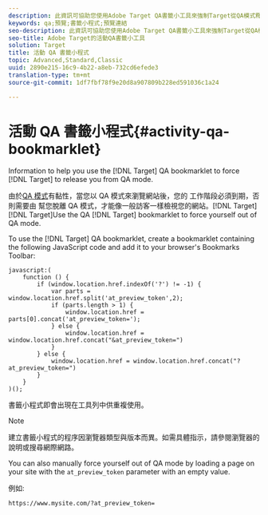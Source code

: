 ```yaml
---
description: 此資訊可協助您使用Adobe Target QA書籤小工具來強制Target從QA模式釋放您。
keywords: qa;預覽;書籤小程式;預覽連結
seo-description: 此資訊可協助您使用Adobe Target QA書籤小工具來強制Target從QA模式釋放您。
seo-title: Adobe Target的活動QA書籤小工具
solution: Target
title: 活動 QA 書籤小程式
topic: Advanced,Standard,Classic
uuid: 2890e215-16c9-4b22-a8eb-732cd6efede3
translation-type: tm+mt
source-git-commit: 1df7fbf78f9e20d8a907809b228ed591036c1a24

---
```



# 活動 QA 書籤小程式{#activity-qa-bookmarklet}

Information to help you use the [!DNL Target] QA bookmarklet to force [!DNL Target] to release you from QA mode.

由於[QA 模式](../../c-activities/c-activity-qa/activity-qa.md#concept_9329EF33DE7D41CA9815C8115DBC4E40)有黏性，當您以 QA 模式來瀏覽網站後，您的 工作階段必須到期，否則需要由 幫您脫離 QA 模式，才能像一般訪客一樣檢視您的網站。[!DNL Target][!DNL Target]Use the QA [!DNL Target] bookmarklet to force yourself out of QA mode.

To use the [!DNL Target] QA bookmarklet, create a bookmarklet containing the following JavaScript code and add it to your browser's Bookmarks Toolbar:

```
javascript:(
    function () {
        if (window.location.href.indexOf('?') != -1) {
            var parts = window.location.href.split('at_preview_token',2);
            if (parts.length > 1) {
                window.location.href = parts[0].concat('at_preview_token=');
            } else {
                window.location.href = window.location.href.concat("&at_preview_token=")
            }
        } else {
            window.location.href = window.location.href.concat("?at_preview_token=")
        }
    }
)();
```

書籤小程式即會出現在工具列中供重複使用。

>[!NOTE]
>
>建立書籤小程式的程序因瀏覽器類型與版本而異。如需具體指示，請參閱瀏覽器的說明或搜尋網際網路。

You can also manually force yourself out of QA mode by loading a page on your site with the `at_preview_token` parameter with an empty value.

例如:

`https://www.mysite.com/?at_preview_token=`
